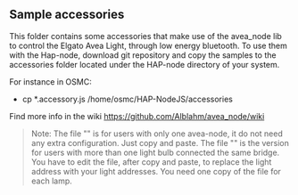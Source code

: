

## Sample accessories

This folder contains some accessories that make use of the avea_node lib to control the Elgato Avea Light, through low energy bluetooth.
To use them with the Hap-node, download git repository and copy the samples to the accessories folder located under the HAP-node directory of your system.

 For instance in OSMC:
 * cp *.accessory.js /home/osmc/HAP-NodeJS/accessories


 Find more info in the wiki https://github.com/Alblahm/avea_node/wiki


> Note: The file "" is for users with only one avea-node, it do not need any extra configuration. Just copy and paste. The file "" is the version for users with more than one light bulb connected the same bridge. You have to edit the file, after copy and paste, to replace the light address with your light addresses. You need one copy of the file for each lamp.
